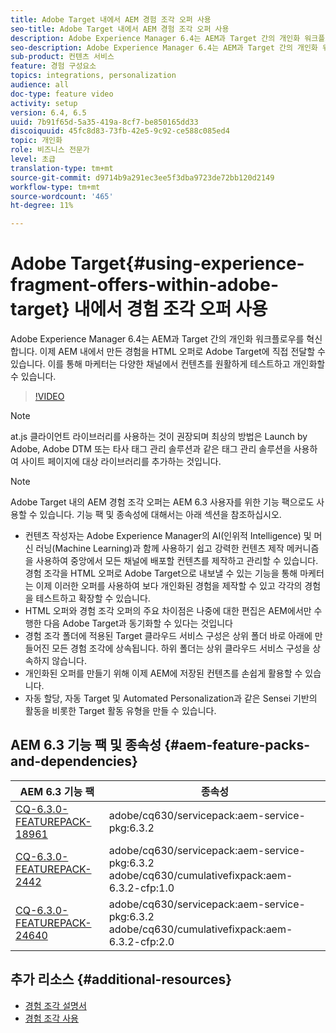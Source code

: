 ```yaml
---
title: Adobe Target 내에서 AEM 경험 조각 오퍼 사용
seo-title: Adobe Target 내에서 AEM 경험 조각 오퍼 사용
description: Adobe Experience Manager 6.4는 AEM과 Target 간의 개인화 워크플로우를 혁신합니다. 이제 AEM 내에서 만든 경험을 HTML 오퍼로 Adobe Target에 직접 전달할 수 있습니다. 이를 통해 마케터는 다양한 채널에서 컨텐츠를 원활하게 테스트하고 개인화할 수 있습니다.
seo-description: Adobe Experience Manager 6.4는 AEM과 Target 간의 개인화 워크플로우를 혁신합니다. 이제 AEM 내에서 만든 경험을 HTML 오퍼로 Adobe Target에 직접 전달할 수 있습니다. 이를 통해 마케터는 다양한 채널에서 컨텐츠를 원활하게 테스트하고 개인화할 수 있습니다.
sub-product: 컨텐츠 서비스
feature: 경험 구성요소
topics: integrations, personalization
audience: all
doc-type: feature video
activity: setup
version: 6.4, 6.5
uuid: 7b91f65d-5a35-419a-8cf7-be850165dd33
discoiquuid: 45fc8d83-73fb-42e5-9c92-ce588c085ed4
topic: 개인화
role: 비즈니스 전문가
level: 초급
translation-type: tm+mt
source-git-commit: d9714b9a291ec3ee5f3dba9723de72bb120d2149
workflow-type: tm+mt
source-wordcount: '465'
ht-degree: 11%

---
```



# Adobe Target{#using-experience-fragment-offers-within-adobe-target} 내에서 경험 조각 오퍼 사용

Adobe Experience Manager 6.4는 AEM과 Target 간의 개인화 워크플로우를 혁신합니다. 이제 AEM 내에서 만든 경험을 HTML 오퍼로 Adobe Target에 직접 전달할 수 있습니다. 이를 통해 마케터는 다양한 채널에서 컨텐츠를 원활하게 테스트하고 개인화할 수 있습니다.

>[!VIDEO](https://video.tv.adobe.com/v/22383/?quality=12&learn=on)

>[!NOTE]
>
>at.js 클라이언트 라이브러리를 사용하는 것이 권장되며 최상의 방법은 Launch by Adobe, Adobe DTM 또는 타사 태그 관리 솔루션과 같은 태그 관리 솔루션을 사용하여 사이트 페이지에 대상 라이브러리를 추가하는 것입니다.

>[!NOTE]
>
>Adobe Target 내의 AEM 경험 조각 오퍼는 AEM 6.3 사용자를 위한 기능 팩으로도 사용할 수 있습니다. 기능 팩 및 종속성에 대해서는 아래 섹션을 참조하십시오.


* 컨텐츠 작성자는 Adobe Experience Manager의 AI(인위적 Intelligence) 및 머신 러닝(Machine Learning)과 함께 사용하기 쉽고 강력한 컨텐츠 제작 메커니즘을 사용하여 중앙에서 모든 채널에 배포할 컨텐츠를 제작하고 관리할 수 있습니다. 경험 조각을 HTML 오퍼로 Adobe Target으로 내보낼 수 있는 기능을 통해 마케터는 이제 이러한 오퍼를 사용하여 보다 개인화된 경험을 제작할 수 있고 각각의 경험을 테스트하고 확장할 수 있습니다.
* HTML 오퍼와 경험 조각 오퍼의 주요 차이점은 나중에 대한 편집은 AEM에서만 수행한 다음 Adobe Target과 동기화할 수 있다는 것입니다
* 경험 조각 폴더에 적용된 Target 클라우드 서비스 구성은 상위 폴더 바로 아래에 만들어진 모든 경험 조각에 상속됩니다. 하위 폴더는 상위 클라우드 서비스 구성을 상속하지 않습니다.
* 개인화된 오퍼를 만들기 위해 이제 AEM에 저장된 컨텐츠를 손쉽게 활용할 수 있습니다.
* 자동 할당, 자동 Target 및 Automated Personalization과 같은 Sensei 기반의 활동을 비롯한 Target 활동 유형을 만들 수 있습니다.

## AEM 6.3 기능 팩 및 종속성 {#aem-feature-packs-and-dependencies}

| AEM 6.3 기능 팩 | 종속성 |
| ------------------------------------------------------------------------------------------------------------------------------------------------------------------------------------------------------- | --------------------------------------------------------------------------------------------- |
| [CQ-6.3.0-FEATUREPACK-18961](https://www.adobeaemcloud.com/content/marketplace/marketplaceProxy.html?packagePath=/content/companies/public/adobe/packages/cq630/featurepack/cq-6.3.0-featurepack-18961) | adobe/cq630/servicepack:aem-service-pkg:6.3.2 |
| [CQ-6.3.0-FEATUREPACK-2442](https://www.adobeaemcloud.com/content/marketplace/marketplaceProxy.html?packagePath=/content/companies/public/adobe/packages/cq630/featurepack/cq-6.3.0-featurepack-24442) | adobe/cq630/servicepack:aem-service-pkg:6.3.2 adobe/cq630/cumulativefixpack:aem-6.3.2-cfp:1.0 |
| [CQ-6.3.0-FEATUREPACK-24640](https://www.adobeaemcloud.com/content/marketplace/marketplaceProxy.html?packagePath=/content/companies/public/adobe/packages/cq630/featurepack/cq-6.3.0-featurepack-24640) | adobe/cq630/servicepack:aem-service-pkg:6.3.2 adobe/cq630/cumulativefixpack:aem-6.3.2-cfp:2.0 |

## 추가 리소스 {#additional-resources}

* [경험 조각 설명서](https://helpx.adobe.com/experience-manager/6-5/sites/authoring/using/experience-fragments.html)
* [경험 조각 사용](/help/sites/experience-fragments/experience-fragments-feature-video-use.md)
